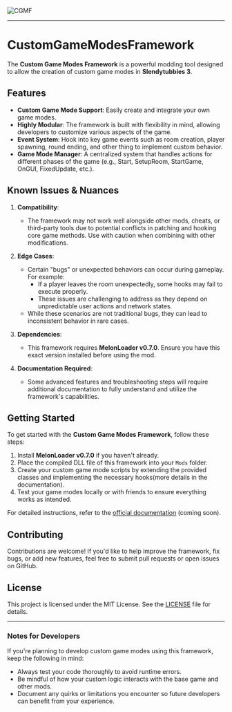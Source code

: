 ![CGMF](https://github.com/user-attachments/assets/edcf2cc2-c617-485c-8507-aa200f719e17)

---

# **CustomGameModesFramework**

The **Custom Game Modes Framework** is a powerful modding tool designed to allow the creation of custom game modes in **Slendytubbies 3**.

## Features

- **Custom Game Mode Support**: Easily create and integrate your own game modes.
- **Highly Modular**: The framework is built with flexibility in mind, allowing developers to customize various aspects of the game.
- **Event System**: Hook into key game events such as room creation, player spawning, round ending, and other thing to implement custom behavior.
- **Game Mode Manager**: A centralized system that handles actions for different phases of the game (e.g., Start, SetupRoom, StartGame, OnGUI, FixedUpdate, etc.).

## Known Issues & Nuances

1. **Compatibility**:
   - The framework may not work well alongside other mods, cheats, or third-party tools due to potential conflicts in patching and hooking core game methods. Use with caution when combining with other modifications.

2. **Edge Cases**:
   - Certain "bugs" or unexpected behaviors can occur during gameplay. For example:
     - If a player leaves the room unexpectedly, some hooks may fail to execute properly.
     - These issues are challenging to address as they depend on unpredictable user actions and network states.
   - While these scenarios are not traditional bugs, they can lead to inconsistent behavior in rare cases.

3. **Dependencies**:
   - This framework requires **MelonLoader v0.7.0**. Ensure you have this exact version installed before using the mod.

4. **Documentation Required**:
   - Some advanced features and troubleshooting steps will require additional documentation to fully understand and utilize the framework's capabilities.

## Getting Started

To get started with the **Custom Game Modes Framework**, follow these steps:

1. Install **MelonLoader v0.7.0** if you haven't already.
2. Place the compiled DLL file of this framework into your `Mods` folder.
3. Create your custom game mode scripts by extending the provided classes and implementing the necessary hooks(more details in the documentation).
4. Test your game modes locally or with friends to ensure everything works as intended.

For detailed instructions, refer to the [official documentation](#) (coming soon).

## Contributing

Contributions are welcome! If you'd like to help improve the framework, fix bugs, or add new features, feel free to submit pull requests or open issues on GitHub.

## License

This project is licensed under the MIT License. See the [LICENSE](LICENSE) file for details.

---

### Notes for Developers

If you're planning to develop custom game modes using this framework, keep the following in mind:

- Always test your code thoroughly to avoid runtime errors.
- Be mindful of how your custom logic interacts with the base game and other mods.
- Document any quirks or limitations you encounter so future developers can benefit from your experience.
